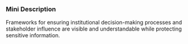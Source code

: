 ### Mini Description

Frameworks for ensuring institutional decision-making processes and stakeholder influence are visible and understandable while protecting sensitive information.

